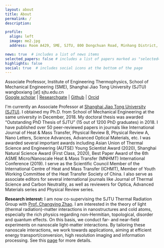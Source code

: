 ```yaml
---
layout: about
title: About
permalink: /
description: 

profile:
  align: left
  image: me2.jpg
  address: Room A429, SME, SJTU, 800 Dongchuan Road, Minhang District, Shanghai, China

news: true  # includes a list of news items
selected_papers: false # includes a list of papers marked as "selected={true}"
highlights: false
social: true  # includes social icons at the bottom of the page
---
```


Associate Professor, Institute of Engineering Thermophysics, School of Mechanical Engineering (SME), Shanghai Jiao Tong University (SJTU)<br>
wangboxiang [at] sjtu.edu.cn<br>
[Google scholar](https://scholar.google.com/citations?user=5KgNBgUAAAAJ) | [Researchgate](https://www.researchgate.net/profile/Boxiang-Wang-2) | [Github](https://github.com/boxiangwang-light) | [Orcid](https://orcid.org/0000-0002-8034-1504) 

I'm currently an Associate Professor at [Shanghai Jiao Tong University (SJTU)](http://www.sjtu.edu.cn/). I obtained my Ph.D. from School of Mechanical Engineering at the same university in December, 2018. My doctoral thesis was awarded “Outstanding PhD Thesis of SJTU” (15 out of 1200 PhD graduates) in 2018. I have published over 50 peer-reviewed papers in journals like International Journal of Heat & Mass Transfer, Physical Review B, Physical Review A, Nano Letters, Science Advances, Advanced Optical Materials, etc. I was awarded several important awards including Asian Union of Thermal Science and Engineering (AUTSE) Young Scientist Award (2020), Shanghai Natural Science Award (First Class, 2020), Best Paper Award of the 6th ASME Micro/Nanoscale Heat & Mass Transfer (MNHMT) International Conference (2019). I serve as the Scientific Council Member of the International Centre of Heat and Mass Transfer (ICHMT), Member of Youth Working Committee of the Heat Transfer Society of China. I also serve as associate editors for several international journals like Journal of Thermal Science and Carbon Neutrality, as well as reviewers for Optica, Advanced Materials series and Physical Review series.


**Research interest:** I am now co-supervising the SJTU Thermal Radiation Group with [Prof. Changying Zhao](https://me.sjtu.edu.cn/teacher_directory1/zhaochangyin.html). I am interested in the theory of light (thermal radiation)-matter interactions in nanostructures and cold atoms, especially the rich physics regarding non-Hermitian, topological, disorder and quantum effects. On this basis, we conduct far- and near-field experiments on nanoscale light-matter interactions. By tailoring these nanoscale interactions, we work towards applications, aiming at efficient energy transport/conversion, high resolution imaging and information processing. See this [page](https://boxiangwang-light.github.io/research/) for more details.


